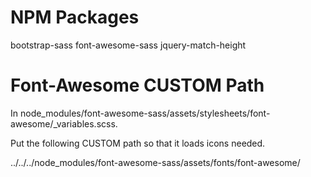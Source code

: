 NPM Packages
============

bootstrap-sass
font-awesome-sass
jquery-match-height


Font-Awesome CUSTOM Path
========================

In node_modules/font-awesome-sass/assets/stylesheets/font-awesome/_variables.scss.

Put the following CUSTOM path so that it loads icons needed.

../../../node_modules/font-awesome-sass/assets/fonts/font-awesome/